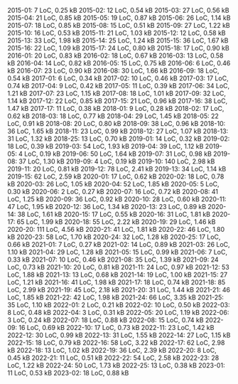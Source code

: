 ﻿2015-01:   7 LoC,   0.25 kB
2015-02:  12 LoC,   0.54 kB
2015-03:  27 LoC,   0.56 kB
2015-04:  21 LoC,   0.85 kB
2015-05:  19 LoC,   0.87 kB
2015-06:  26 LoC,   1.14 kB
2015-07:  18 LoC,   0.85 kB
2015-08:  15 LoC,   0.51 kB
2015-09:  27 LoC,   1.22 kB
2015-10:  16 LoC,   0.53 kB
2015-11:  21 LoC,   1.03 kB
2015-12:  12 LoC,   0.58 kB
2015-13:  33 LoC,   1.98 kB
2015-14:  25 LoC,   1.24 kB
2015-15:  36 LoC,   1.67 kB
2015-16:  22 LoC,   1.09 kB
2015-17:  24 LoC,   0.80 kB
2015-18:  17 LoC,   0.90 kB
2016-01:  20 LoC,   0.83 kB
2016-02:  18 LoC,   0.67 kB
2016-03:  13 LoC,   0.58 kB
2016-04:  14 LoC,   0.82 kB
2016-05:  15 LoC,   0.75 kB
2016-06:   6 LoC,   0.46 kB
2016-07:  23 LoC,   0.90 kB
2016-08:  30 LoC,   1.66 kB
2016-09:  18 LoC,   0.54 kB
2017-01:   6 LoC,   0.34 kB
2017-02:  10 LoC,   0.46 kB
2017-03:  17 LoC,   0.74 kB
2017-04:   9 LoC,   0.42 kB
2017-05:  11 LoC,   0.39 kB
2017-06:  34 LoC,   1.21 kB
2017-07:  23 LoC,   1.15 kB
2017-08:  18 LoC,   1.01 kB
2017-09:  32 LoC,   1.14 kB
2017-12:  22 LoC,   0.85 kB
2017-15:  21 LoC,   0.96 kB
2017-16:  38 LoC,   1.47 kB
2017-17:  11 LoC,   0.38 kB
2018-01:   9 LoC,   0.28 kB
2018-02:  17 LoC,   0.62 kB
2018-03:  18 LoC,   0.77 kB
2018-04:  29 LoC,   1.45 kB
2018-05:  22 LoC,   0.91 kB
2018-08:  20 LoC,   0.80 kB
2018-09:  38 LoC,   0.96 kB
2018-10:  36 LoC,   1.65 kB
2018-11:  23 LoC,   0.99 kB
2018-12:  27 LoC,   1.07 kB
2018-13:  31 LoC,   1.32 kB
2018-25:  13 LoC,   0.70 kB
2019-01:  14 LoC,   0.32 kB
2019-02:  18 LoC,   0.39 kB
2019-03:  54 LoC,   1.93 kB
2019-04:  39 LoC,   1.12 kB
2019-05:   4 LoC,   0.19 kB
2019-06:  50 LoC,   1.64 kB
2019-07:  31 LoC,   0.98 kB
2019-08:  37 LoC,   1.30 kB
2019-09:   4 LoC,   0.19 kB
2019-10: 140 LoC,   2.98 kB
2019-11:  20 LoC,   0.81 kB
2019-12:  78 LoC,   2.41 kB
2019-13:  34 LoC,   1.14 kB
2019-15:  62 LoC,   2.59 kB
2020-01:  17 LoC,   0.62 kB
2020-02:  18 LoC,   0.78 kB
2020-03:  26 LoC,   1.05 kB
2020-04:  52 LoC,   1.85 kB
2020-05:   5 LoC,   0.30 kB
2020-06:   2 LoC,   0.27 kB
2020-07:  16 LoC,   0.72 kB
2020-08:  41 LoC,   1.25 kB
2020-09:  36 LoC,   0.92 kB
2020-10:  28 LoC,   0.60 kB
2020-11:  47 LoC,   1.95 kB
2020-12:  36 LoC,   1.34 kB
2020-13:  23 LoC,   0.89 kB
2020-14:  38 LoC,   1.61 kB
2020-15:  17 LoC,   0.55 kB
2020-16:  31 LoC,   1.81 kB
2020-17:  65 LoC,   1.99 kB
2020-18:  55 LoC,   2.22 kB
2020-19:  29 LoC,   1.46 kB
2020-20: 111 LoC,   4.56 kB
2020-21:  41 LoC,   1.81 kB
2020-22:  46 LoC,   1.80 kB
2020-23:  58 LoC,   1.70 kB
2020-24:  32 LoC,   1.28 kB
2020-25:  17 LoC,   0.66 kB
2021-01:   7 LoC,   0.27 kB
2021-02:  14 LoC,   0.89 kB
2021-03:  26 LoC,   1.10 kB
2021-04:  29 LoC,   1.28 kB
2021-05:  15 LoC,   0.99 kB
2021-06:   7 LoC,   0.33 kB
2021-07:  10 LoC,   0.46 kB
2021-08:  35 LoC,   1.39 kB
2021-09:  24 LoC,   0.73 kB
2021-10:  20 LoC,   0.81 kB
2021-11:  24 LoC,   0.97 kB
2021-12:  53 LoC,   1.88 kB
2021-13:  13 LoC,   0.68 kB
2021-14:  19 LoC,   1.00 kB
2021-15:  27 LoC,   1.21 kB
2021-16:  41 LoC,   1.98 kB
2021-17:  18 LoC,   0.74 kB
2021-18:  85 LoC,   2.99 kB
2021-19:  45 LoC,   2.18 kB
2021-20:  31 LoC,   1.44 kB
2021-21:  46 LoC,   1.85 kB
2021-22:  42 LoC,   1.98 kB
2021-24:  66 LoC,   3.35 kB
2021-25:  35 LoC,   1.10 kB
2022-01:   2 LoC,   0.21 kB
2022-02:  10 LoC,   0.50 kB
2022-03:   8 LoC,   0.48 kB
2022-04:   3 LoC,   0.31 kB
2022-05:  20 LoC,   1.19 kB
2022-06:   3 LoC,   0.24 kB
2022-07:  18 LoC,   0.88 kB
2022-08:  15 LoC,   0.74 kB
2022-09:  16 LoC,   0.69 kB
2022-10:  17 LoC,   0.73 kB
2022-11:  23 LoC,   1.42 kB
2022-12:  30 LoC,   0.99 kB
2022-13:  31 LoC,   1.55 kB
2022-14:  27 LoC,   1.15 kB
2022-15:  18 LoC,   0.79 kB
2022-16:  58 LoC,   3.22 kB
2022-17:  62 LoC,   2.98 kB
2022-18:  13 LoC,   1.02 kB
2022-19:  36 LoC,   2.39 kB
2022-20:   8 LoC,   0.45 kB
2022-21:  11 LoC,   0.51 kB
2022-22:  54 LoC,   2.58 kB
2022-23:  28 LoC,   1.22 kB
2022-24:  50 LoC,   1.73 kB
2022-25:  13 LoC,   0.38 kB
2023-01:  11 LoC,   0.53 kB
2023-02:  18 LoC,   0.88 kB

